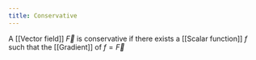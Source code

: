 ```yaml
---
title: Conservative
---
```

A [[Vector field]] $\overrightarrow{F}$ is conservative if there exists a [[Scalar function]] $f$ such that the [[Gradient]] of $f = \overrightarrow{F}$
